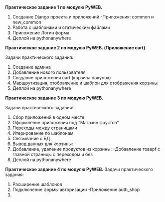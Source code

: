 **Практическое задание 1 по модулю PyWEB.**
1. Создание Django проекта и приложений
    -Приложения: common и new_common
2. Работа с шаблонами и статическим файлами
3. Приложение Логин форма
4. Деплой на pythonanywhere

**Практическое задание 2 по модулю PyWEB. (Приложение cart)**

Задачи практического задания:

1. Создание админа
2. Добавление нового пользователя
3. Создание приложения cart (корзина покупок)
4. Маршрутизация, отображение и шаблон для отображения корзины
5. Деплой на pythonanywhere

**Практическое задание 3 по модулю PyWEB.**

Задачи практического задания:

1. Сбор приложений в одном месте
2. Оформление приложения под “Магазин фруктов”
3. Переходы между страницами
4. Итерирование по шаблонам
5. Связывание с БД
6. Вывод данных для корзины:
7. Добавление, удаление продуктов из корзины:
    -Добавление товарf с главной страницы с переходом и без
8. Деплой на pythonanywhere

**Практическое задание 4 по модулю PyWEB.**
Задачи практического задания:

1. Расширение шаблонов
2. Подключение формы авторизации
   -Приложение auth_shop 
3. 
    



